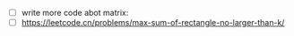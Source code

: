  - [ ] write more code abot matrix:
 - [ ] https://leetcode.cn/problems/max-sum-of-rectangle-no-larger-than-k/
